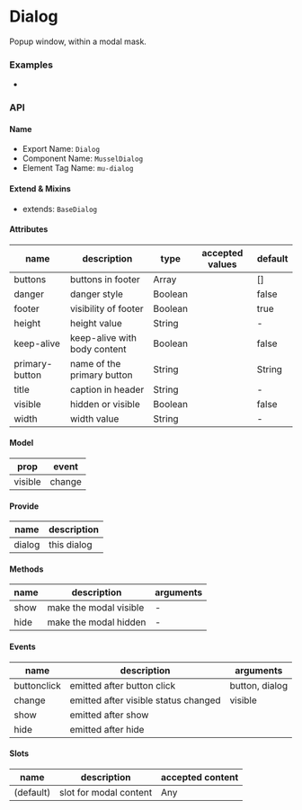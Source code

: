 # Dialog

Popup window, within a modal mask.



### Examples

-




### API

#### Name

* Export Name:  `Dialog`
* Component Name:  `MusselDialog`
* Element Tag Name:  `mu-dialog`



#### Extend & Mixins

* extends: `BaseDialog`



#### Attributes

| name           | description                  | type    | accepted values | default |
| -------------- | ---------------------------- | ------- | --------------- | ------- |
| buttons        | buttons in footer            | Array   |                 | []      |
| danger         | danger style                 | Boolean |                 | false   |
| footer         | visibility of footer         | Boolean |                 | true    |
| height         | height value                 | String  |                 | -       |
| keep-alive     | keep-alive with body content | Boolean |                 | false   |
| primary-button | name of the primary button   | String  |                 | String  |
| title          | caption in header            | String  |                 | -       |
| visible        | hidden or visible            | Boolean |                 | false   |
| width          | width value                  | String  |                 | -       |



#### Model

| prop    | event  |
| ------- | ------ |
| visible | change |



#### Provide

| name   | description |
| ------ | ----------- |
| dialog | this dialog |



#### Methods

| name | description            | arguments |
| ---- | ---------------------- | --------- |
| show | make the modal visible | -         |
| hide | make the modal hidden  | -         |



#### Events

| name        | description                          | arguments      |
| ----------- | ------------------------------------ | -------------- |
| buttonclick | emitted after button click           | button, dialog |
| change      | emitted after visible status changed | visible        |
| show        | emitted after show                   |                |
| hide        | emitted after hide                   |                |



#### Slots

| name      | description            | accepted content |
| --------- | ---------------------- | ---------------- |
| (default) | slot for modal content | Any              |



